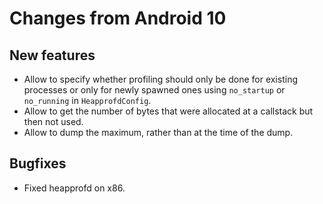 # Changes from Android 10

## New features
* Allow to specify whether profiling should only be done for existing processes
  or only for newly spawned ones using `no_startup` or `no_running` in
  `HeapprofdConfig`.
* Allow to get the number of bytes that were allocated at a callstack but then
  not used.
* Allow to dump the maximum, rather than at the time of the dump.

## Bugfixes
* Fixed heapprofd on x86.
